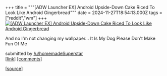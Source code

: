 +++
title = """[ADW Launcher EX] Android Upside-Down Cake Riced To Look Like Android Gingerbread"""
date = 2024-11-27T18:54:13.000Z
tags = ["reddit","wm"]
+++
[![[ADW Launcher EX] Android Upside-Down Cake Riced To Look Like Android Gingerbread ](https://preview.redd.it/gr005xarqh3e1.png?width=640&crop=smart&auto=webp&s=019a450565fa2b835f55e9b2b2b7b4cf0625ea41 "[ADW Launcher EX] Android Upside-Down Cake Riced To Look Like Android Gingerbread ")](https://www.reddit.com/r/unixporn/comments/1h1btkf/adw_launcher_ex_android_upsidedown_cake_riced_to/)

And no I'm not changing my wallpaper... It Is My Dog Please Don't Make Fun Of Me

submitted by [/u/homemadeSuperstar](https://www.reddit.com/user/homemadeSuperstar)  
[\[link\]](https://i.redd.it/gr005xarqh3e1.png) [\[comments\]](https://www.reddit.com/r/unixporn/comments/1h1btkf/adw_launcher_ex_android_upsidedown_cake_riced_to/)

[[source]](https://www.reddit.com/r/unixporn/comments/1h1btkf/adw_launcher_ex_android_upsidedown_cake_riced_to/)
